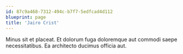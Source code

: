 ```yaml
---
id: 87c9a468-7312-494c-b7f7-5edfcad4d112
blueprint: page
title: 'Jairo Crist'
---
```

Minus sit et placeat. Et dolorum fuga doloremque aut commodi saepe necessitatibus. Ea architecto ducimus officia aut.